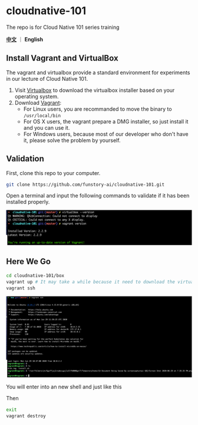 # cloudnative-101
The repo is for Cloud Native 101 series training

[**中文**](./README_ZH.md) ｜ **English**

## Install Vagrant and VirtualBox

The vagrant and virtualbox provide a standard environment for experiments in our lecture of Cloud Native 101.

1. Visit [Virtualbox](https://www.virtualbox.org/wiki/Downloads) to download the virtualbox installer based on your operating system.
2. Download [Vagrant](https://www.vagrantup.com/downloads):
	- For Linux users, you are recommanded to move the binary to `/usr/local/bin`
	- For OS X users, the vagrant prepare a DMG installer, so just install it and you can use it.
	- For Windows users, because most of our developer who don't have it, please solve the problem by yourself.

## Validation

First, clone this repo to your computer.
```bash
git clone https://github.com/funstory-ai/cloudnative-101.git
```

Open a terminal and input the following commands to validate if it has been installed properly.

![](./static/screenshot-1.png)

## Here We Go

```bash
cd cloudnative-101/box 
vagrant up # It may take a while because it need to download the virtual machine image from AliyunOSS
vagrant ssh
```

![](./static/screenshot-2.png)

You will enter into an new shell and just like this

Then

```bash
exit
vagrant destroy
```
